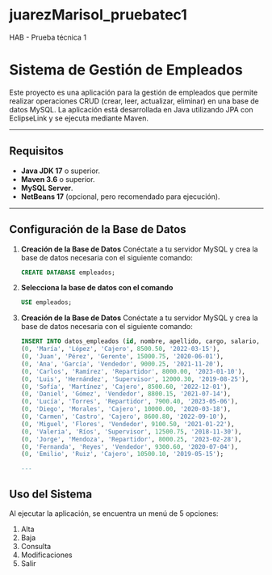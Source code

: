 # juarezMarisol_pruebatec1
HAB - Prueba técnica 1
# Sistema de Gestión de Empleados

Este proyecto es una aplicación para la gestión de empleados que permite realizar operaciones CRUD (crear, leer, actualizar, eliminar) en una base de datos MySQL. 
La aplicación está desarrollada en Java utilizando JPA con EclipseLink y se ejecuta mediante Maven.

---

## Requisitos

- **Java JDK 17** o superior.
- **Maven 3.6** o superior.
- **MySQL Server**.
- **NetBeans 17** (opcional, pero recomendado para ejecución).

---

## Configuración de la Base de Datos

1. **Creación de la Base de Datos**
   Conéctate a tu servidor MySQL y crea la base de datos necesaria con el siguiente comando:
   ```sql
   CREATE DATABASE empleados;
   
2. **Selecciona la base de datos con el comando**
   ```sql
   USE empleados;

3. **Creación de la Base de Datos**
   Conéctate a tu servidor MySQL y crea la base de datos necesaria con el siguiente comando:
   ```sql
   INSERT INTO datos_empleados (id, nombre, apellido, cargo, salario, fechainicio) VALUES
   (0, 'María', 'López', 'Cajero', 8500.50, '2022-03-15'),
   (0, 'Juan', 'Pérez', 'Gerente', 15000.75, '2020-06-01'),
   (0, 'Ana', 'García', 'Vendedor', 9000.25, '2021-11-20'),
   (0, 'Carlos', 'Ramírez', 'Repartidor', 8000.00, '2023-01-10'),
   (0, 'Luis', 'Hernández', 'Supervisor', 12000.30, '2019-08-25'),
   (0, 'Sofía', 'Martínez', 'Cajero', 8500.60, '2022-12-01'),
   (0, 'Daniel', 'Gómez', 'Vendedor', 8800.15, '2021-07-14'),
   (0, 'Lucía', 'Torres', 'Repartidor', 7900.40, '2023-05-06'),
   (0, 'Diego', 'Morales', 'Cajero', 10000.00, '2020-03-18'),
   (0, 'Carmen', 'Castro', 'Cajero', 8600.80, '2022-09-10'),
   (0, 'Miguel', 'Flores', 'Vendedor', 9100.50, '2021-01-22'),
   (0, 'Valeria', 'Ríos', 'Supervisor', 12500.75, '2018-11-30'),
   (0, 'Jorge', 'Mendoza', 'Repartidor', 8000.25, '2023-02-28'),
   (0, 'Fernanda', 'Reyes', 'Vendedor', 9300.60, '2020-07-04'),
   (0, 'Emilio', 'Ruiz', 'Cajero', 10500.10, '2019-05-15');

   ---

## Uso del Sistema
Al ejecutar la aplicación, se encuentra un menú de 5 opciones:
1) Alta
2) Baja
3) Consulta
4) Modificaciones
5) Salir
